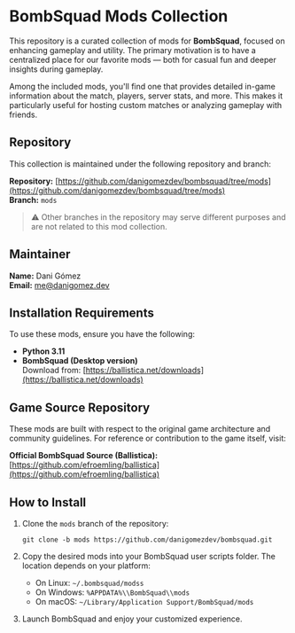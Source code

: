 # BombSquad Mods Collection

This repository is a curated collection of mods for **BombSquad**, focused on enhancing gameplay and utility. The primary motivation is to have a centralized place for our favorite mods — both for casual fun and deeper insights during gameplay.

Among the included mods, you'll find one that provides detailed in-game information about the match, players, server stats, and more. This makes it particularly useful for hosting custom matches or analyzing gameplay with friends.

## Repository

This collection is maintained under the following repository and branch:

**Repository:** [https://github.com/danigomezdev/bombsquad/tree/mods](https://github.com/danigomezdev/bombsquad/tree/mods)  
**Branch:** `mods`

> ⚠️ Other branches in the repository may serve different purposes and are not related to this mod collection.

## Maintainer

**Name:** Dani Gómez  
**Email:** [me@danigomez.dev](mailto:me@danigomez.dev)

## Installation Requirements

To use these mods, ensure you have the following:

- **Python 3.11**
- **BombSquad (Desktop version)**  
  Download from: [https://ballistica.net/downloads](https://ballistica.net/downloads)

## Game Source Repository

These mods are built with respect to the original game architecture and community guidelines. For reference or contribution to the game itself, visit:

**Official BombSquad Source (Ballistica):**  
[https://github.com/efroemling/ballistica](https://github.com/efroemling/ballistica)

## How to Install

1. Clone the `mods` branch of the repository:
   
   ```
   git clone -b mods https://github.com/danigomezdev/bombsquad.git
   ```

2. Copy the desired mods into your BombSquad user scripts folder. The location depends on your platform:
   - On Linux: `~/.bombsquad/modss`
   - On Windows: `%APPDATA%\\BombSquad\\mods`
   - On macOS: `~/Library/Application Support/BombSquad/mods`

3. Launch BombSquad and enjoy your customized experience.
